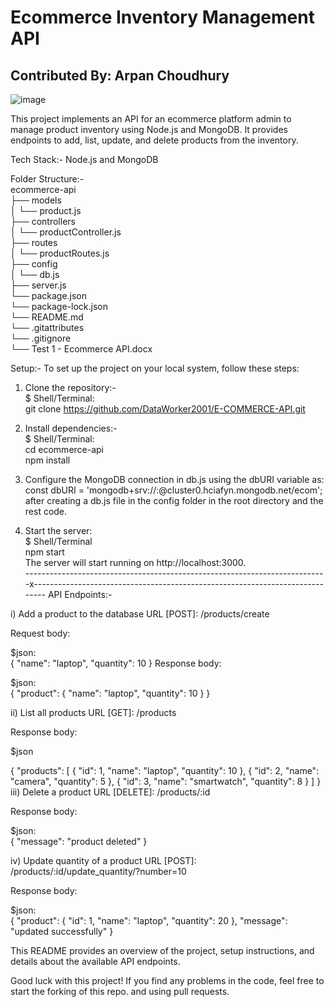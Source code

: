 # Ecommerce Inventory Management API

## Contributed By: Arpan Choudhury

![image](https://github.com/DataWorker2001/E-COMMERCE-API/assets/123379937/9b5f4fd9-391f-4f4c-99d8-cedaf8f97aab)


This project implements an API for an ecommerce platform admin to manage product inventory using Node.js and MongoDB. It provides endpoints to add, list, update, and delete products from the inventory.

Tech Stack:- 
Node.js and MongoDB

Folder Structure:- <br/> 
ecommerce-api <br/>
├── models <br/>
│   └── product.js <br/>
├── controllers <br/>
│   └── productController.js <br/>
├── routes <br/>
│   └── productRoutes.js <br/>
├── config <br/>
│   └── db.js <br/>
├── server.js <br/>
└── package.json <br/>
└── package-lock.json <br/>
└── README.md <br/>
└── .gitattributes <br/>
└── .gitignore <br/>
└── Test 1 - Ecommerce API.docx <br/>

Setup:-
To set up the project on your local system, follow these steps:

1) Clone the repository:- <br/>
$ Shell/Terminal:<br/>
git clone https://github.com/DataWorker2001/E-COMMERCE-API.git

3) Install dependencies:- <br/>
$ Shell/Terminal:<br/>
cd ecommerce-api<br/>
npm install


4) Configure the MongoDB connection in db.js using the dbURI variable as: <br/>
const dbURI = 'mongodb+srv://<username>:<password>@cluster0.hciafyn.mongodb.net/ecom';<br/>
 after creating a db.js file in the config folder in the root directory and the rest code.

5) Start the server:<br/>
$ Shell/Terminal <br/>
npm start <br/>
The server will start running on http://localhost:3000.<br/>
---------------------------------------------------------------------------x----------------------------------------------------------------------------- 
API Endpoints:-<br/>

i) Add a product to the database
URL [POST]: /products/create<br/>

Request body:<br/>

$json: <br/>
{
  "name": "laptop",
  "quantity": 10
}
Response body:<br/>

$json: <br/>
{
  "product": {
    "name": "laptop",
    "quantity": 10
  }
}

ii) List all products
URL [GET]: /products

Response body: <br/>

$json <br/>

{
  "products": [
    {
      "id": 1,
      "name": "laptop",
      "quantity": 10
    },
    {
      "id": 2,
      "name": "camera",
      "quantity": 5
    },
    {
      "id": 3,
      "name": "smartwatch",
      "quantity": 8
    }
  ]
}
iii) Delete a product
URL [DELETE]: /products/:id

Response body: <br/>

$json: <br/>
{
  "message": "product deleted"
}

iv) Update quantity of a product
URL [POST]: /products/:id/update_quantity/?number=10

Response body:

$json: <br/>
{
  "product": {
    "id": 1,
    "name": "laptop",
    "quantity": 20
  },
  "message": "updated successfully"
}

This README provides an overview of the project, setup instructions, and details about the available API endpoints.


Good luck with this project! If you find any problems in the code, feel free to start the forking of this repo. and using pull requests.





